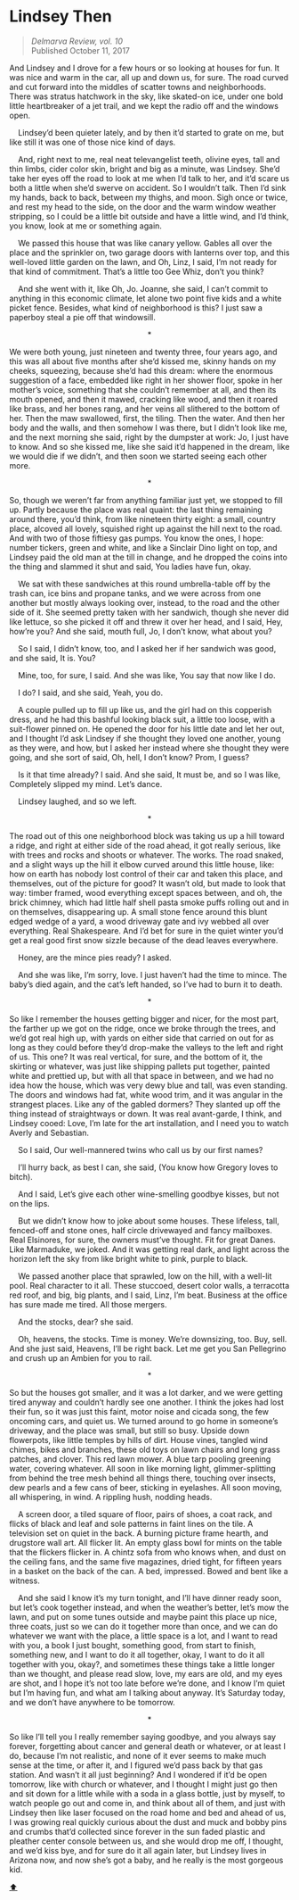 # Lindsey Then <a id="top"></a>

> *Delmarva Review, vol. 10*
> <br> Published October 11, 2017

And Lindsey and I drove for a few hours or so looking at houses for fun. It was nice and warm in the car, all up and down us, for sure. The road curved and cut forward into the middles of scatter towns and neighborhoods. There was stratus hatchwork in the sky, like skated-on ice, under one bold little heartbreaker of a jet trail, and we kept the radio off and the windows open.

&nbsp;&nbsp;&nbsp;&nbsp;Lindsey’d been quieter lately, and by then it’d started to grate on me, but like still it was one of those nice kind of days.
  
&nbsp;&nbsp;&nbsp;&nbsp;And, right next to me, real neat televangelist teeth, olivine eyes, tall and thin limbs, cider color skin, bright and big as a minute, was Lindsey. She’d take her eyes off the road to look at me when I’d talk to her, and it’d scare us both a little when she’d swerve on accident. So I wouldn’t talk. Then I’d sink my hands, back to back, between my thighs, and moon. Sigh once or twice, and rest my head to the side, on the door and the warm window weather stripping, so I could be a little bit outside and have a little wind, and I’d think, you know, look at me or something again.

&nbsp;&nbsp;&nbsp;&nbsp;We passed this house that was like canary yellow. Gables all over the place and the sprinkler on, two garage doors with lanterns over top, and this well-loved little garden on the lawn, and Oh, Linz, I said, I’m not ready for that kind of commitment. That’s a little too Gee Whiz, don’t you think?

&nbsp;&nbsp;&nbsp;&nbsp;And she went with it, like Oh, Jo. Joanne, she said, I can’t commit to anything in this economic climate, let alone two point five kids and a white picket fence. Besides, what kind of neighborhood is this? I just saw a paperboy steal a pie off that windowsill.

<p align="center">*</p>

We were both young, just nineteen and twenty three, four years ago, and this was all about five months after she’d kissed me, skinny hands on my cheeks, squeezing, because she’d had this dream: where the enormous suggestion of a face, embedded like right in her shower floor, spoke in her mother’s voice, something that she couldn’t remember at all, and then its mouth opened, and then it mawed, cracking like wood, and then it roared like brass, and her bones rang, and her veins all slithered to the bottom of her. Then the maw swallowed, first, the tiling. Then the water. And then her body and the walls, and then somehow I was there, but I didn’t look like me, and the next morning she said, right by the dumpster at work: Jo, I just have to know. And so she kissed me, like she said it’d happened in the dream, like we would die if we didn’t, and then soon we started seeing each other more.

<p align="center">*</p>

So, though we weren’t far from anything familiar just yet, we stopped to fill up. Partly because the place was real quaint: the last thing remaining around there, you’d think, from like nineteen thirty eight: a small, country place, alcoved all lovely, squished right up against the hill next to the road. And with two of those fiftiesy gas pumps. You know the ones, I hope: number tickers, green and white, and like a Sinclair Dino light on top, and Lindsey paid the old man at the till in change, and he dropped the coins into the thing and slammed it shut and said, You ladies have fun, okay.

&nbsp;&nbsp;&nbsp;&nbsp;We sat with these sandwiches at this round umbrella-table off by the trash can, ice bins and propane tanks, and we were across from one another but mostly always looking over, instead, to the road and the other side of it. She seemed pretty taken with her sandwich, though she never did like lettuce, so she picked it off and threw it over her head, and I said, Hey, how’re you? And she said, mouth full, Jo, I don’t know, what about you?

&nbsp;&nbsp;&nbsp;&nbsp;So I said, I didn’t know, too, and I asked her if her sandwich was good, and she said, It is. You?

&nbsp;&nbsp;&nbsp;&nbsp;Mine, too, for sure, I said. And she was like, You say that now like I do.

&nbsp;&nbsp;&nbsp;&nbsp;I do? I said, and she said, Yeah, you do.

&nbsp;&nbsp;&nbsp;&nbsp;A couple pulled up to fill up like us, and the girl had on this copperish dress, and he had this bashful looking black suit, a little too loose, with a suit-flower pinned on. He opened the door for his little date and let her out, and I thought I’d ask Lindsey if she thought they loved one another, young as they were, and how, but I asked her instead where she thought they were going, and she sort of said, Oh, hell, I don’t know? Prom, I guess?

&nbsp;&nbsp;&nbsp;&nbsp;Is it that time already? I said. And she said, It must be, and so I was like, Completely slipped my mind. Let’s dance.

&nbsp;&nbsp;&nbsp;&nbsp;Lindsey laughed, and so we left.

<p align="center">*</p>

The road out of this one neighborhood block was taking us up a hill toward a ridge, and right at either side of the road ahead, it got really serious, like with trees and rocks and shoots or whatever. The works. The road snaked, and a slight ways up the hill it elbow curved around this little house, like: how on earth has nobody lost control of their car and taken this place, and themselves, out of the picture for good? It wasn’t old, but made to look that way: timber framed, wood everything except spaces between, and oh, the brick chimney, which had little half shell pasta smoke puffs rolling out and in on themselves, disappearing up. A small stone fence around this blunt edged wedge of a yard, a wood driveway gate and ivy webbed all over everything. Real Shakespeare. And I’d bet for sure in the quiet winter you’d get a real good first snow sizzle because of the dead leaves everywhere.

&nbsp;&nbsp;&nbsp;&nbsp;Honey, are the mince pies ready? I asked.

&nbsp;&nbsp;&nbsp;&nbsp;And she was like, I’m sorry, love. I just haven’t had the time to mince. The baby’s died again, and the cat’s left handed, so I’ve had to burn it to death.

<p align="center">*</p>

So like I remember the houses getting bigger and nicer, for the most part, the farther up we got on the ridge, once we broke through the trees, and we’d got real high up, with yards on either side that carried on out for as long as they could before they’d drop-make the valleys to the left and right of us. This one? It was real vertical, for sure, and the bottom of it, the skirting or whatever, was just like shipping pallets put together, painted white and prettied up, but with all that space in between, and we had no idea how the house, which was very dewy blue and tall, was even standing. The doors and windows had fat, white wood trim, and it was angular in the strangest places. Like any of the gabled dormers? They slanted up off the thing instead of straightways or down. It was real avant-garde, I think, and Lindsey cooed: Love, I’m late for the art installation, and I need you to watch Averly and Sebastian.

&nbsp;&nbsp;&nbsp;&nbsp;So I said, Our well-mannered twins who call us by our first names?

&nbsp;&nbsp;&nbsp;&nbsp;I’ll hurry back, as best I can, she said, (You know how Gregory loves to bitch).

&nbsp;&nbsp;&nbsp;&nbsp;And I said, Let’s give each other wine-smelling goodbye kisses, but not on the lips.

&nbsp;&nbsp;&nbsp;&nbsp;But we didn’t know how to joke about some houses. These lifeless, tall, fenced-off and stone ones, half circle drivewayed and fancy mailboxes. Real Elsinores, for sure, the owners must’ve thought. Fit for great Danes. Like Marmaduke, we joked. And it was getting real dark, and light across the horizon left the sky from like bright white to pink, purple to black.

&nbsp;&nbsp;&nbsp;&nbsp;We passed another place that sprawled, low on the hill, with a well-lit pool. Real character to it all. These stuccoed, desert color walls, a terracotta red roof, and big, big plants, and I said, Linz, I’m beat. Business at the office has sure made me tired. All those mergers.

&nbsp;&nbsp;&nbsp;&nbsp;And the stocks, dear? she said.

&nbsp;&nbsp;&nbsp;&nbsp;Oh, heavens, the stocks. Time is money. We’re downsizing, too. Buy, sell. And she just said, Heavens, I’ll be right back. Let me get you San Pellegrino and crush up an Ambien for you to rail.

<p align="center">*</p>

So but the houses got smaller, and it was a lot darker, and we were getting tired anyway and couldn’t hardly see one another. I think the jokes had lost their fun, so it was just this faint, motor noise and cicada song, the few oncoming cars, and quiet us. We turned around to go home in someone’s driveway, and the place was small, but still so busy. Upside down flowerpots, like little temples by hills of dirt. House vines, tangled wind chimes, bikes and branches, these old toys on lawn chairs and long grass patches, and clover. This red lawn mower. A blue tarp pooling greening water, covering whatever. All soon in like morning light, glimmer-splitting from behind the tree mesh behind all things there, touching over insects, dew pearls and a few cans of beer, sticking in eyelashes. All soon moving, all whispering, in wind. A rippling hush, nodding heads.

&nbsp;&nbsp;&nbsp;&nbsp;A screen door, a tiled square of floor, pairs of shoes, a coat rack, and flicks of black and leaf and sole patterns in faint lines on the tile. A television set on quiet in the back. A burning picture frame hearth, and drugstore wall art. All flicker lit. An empty glass bowl for mints on the table that the flickers flicker in. A chintz sofa from who knows when, and dust on the ceiling fans, and the same five magazines, dried tight, for fifteen years in a basket on the back of the can. A bed, impressed. Bowed and bent like a witness.

&nbsp;&nbsp;&nbsp;&nbsp;And she said I know it’s my turn tonight, and I’ll have dinner ready soon, but let’s cook together instead, and when the weather’s better, let’s mow the lawn, and put on some tunes outside and maybe paint this place up nice, three coats, just so we can do it together more than once, and we can do whatever we want with the place, a little space is a lot, and I want to read with you, a book I just bought, something good, from start to finish, something new, and I want to do it all together, okay, I want to do it all together with you, okay?, and sometimes these things take a little longer than we thought, and please read slow, love, my ears are old, and my eyes are shot, and I hope it’s not too late before we’re done, and I know I’m quiet but I’m having fun, and what am I talking about anyway. It’s Saturday today, and we don’t have anywhere to be tomorrow.

<p align="center">*</p>

So like I’ll tell you I really remember saying goodbye, and you always say forever, forgetting about cancer and general death or whatever, or at least I do, because I’m not realistic, and none of it ever seems to make much sense at the time, or after it, and I figured we’d pass back by that gas station. And wasn’t it all just beginning? And I wondered if it’d be open tomorrow, like with church or whatever, and I thought I might just go then and sit down for a little while with a soda in a glass bottle, just by myself, to watch people go out and come in, and think about all of them, and just with Lindsey then like laser focused on the road home and bed and ahead of us, I was growing real quickly curious about the dust and muck and bobby pins and crumbs that’d collected since forever in the sun faded plastic and pleather center console between us, and she would drop me off, I thought, and we’d kiss bye, and for sure do it all again later, but Lindsey lives in Arizona now, and now she’s got a baby, and he really is the most gorgeous kid.

[:arrow_up:](#top)
